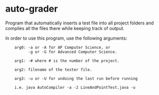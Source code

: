 auto-grader
===========
Program that automatically inserts a test file into all project folders and
compiles all the files there while keeping track of output.

In order to use this program, use the following arguments:

		arg0: -a or -A for AP Computer Science, or
		      -g or -G for Advanced Computer Science.

		arg1: -# where # is the number of the project.

		arg2: filename of the tester file.

		arg3: -u or -U for undoing the last run before running

		i.e. java AutoCompiler -a -2 LineAndPointTest.java -u
